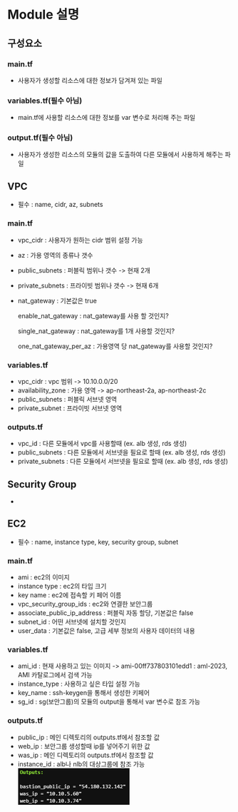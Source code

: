 # Module 설명

## 구성요소 
### main.tf
- 사용자가 생성할 리소스에 대한 정보가 담겨져 있는 파일

### variables.tf(필수 아님)
- main.tf에 사용할 리소스에 대한 정보를 var 변수로 처리해 주는 파일

### output.tf(필수 아님)
- 사용자가 생성한 리소스의 모듈의 값을 도출하여 다른 모듈에서 사용하게 해주는 파일

## VPC
- 필수 : name, cidr, az, subnets

### main.tf
- vpc_cidr : 사용자가 원하는 cidr 범위 설정 가능
- az : 가용 영역의 종류나 갯수
- public_subnets : 퍼블릭 범위나 갯수 -> 현재 2개
- private_subnets : 프라이빗 범위나 갯수 -> 현재 6개
- nat_gateway : 기본값은 true

    enable_nat_gateway : nat_gateway를 사용 할 것인지?

    single_nat_gateway : nat_gateway를 1개 사용할 것인지?

    one_nat_gateway_per_az : 가용영역 당 nat_gateway를 사용할 것인지?
### variables.tf
- vpc_cidr : vpc 범위 -> 10.10.0.0/20
- availability_zone : 가용 영역 -> ap-northeast-2a, ap-northeast-2c 
- public_subnets : 퍼블릭 서브넷 영역
- private_subnet : 프라이빗 서브넷 영역

### outputs.tf
- vpc_id : 다른 모듈에서 vpc를 사용할때 (ex. alb 생성, rds 생성) 
- public_subnets : 다른 모듈에서 서브넷을 필요로 할때 (ex. alb 생성, rds 생성)
- private_subnets : 다른 모듈에서 서브넷을 필요로 할때 (ex. alb 생성, rds 생성)

## Security Group
- 

## EC2
- 필수 : name, instance type, key, security group, subnet 

### main.tf
- ami : ec2의 이미지 
- instance type : ec2의 타입 크기
- key name : ec2에 접속할 키 페어 이름
- vpc_security_group_ids : ec2와 연결한 보안그룹
- associate_public_ip_address : 퍼블릭 자동 할당, 기본값은 false
- subnet_id : 어떤 서브넷에 설치할 것인지
- user_data : 기본값은 false, 고급 세부 정보의 사용자 데이터의 내용 

### variables.tf
- ami_id : 현재 사용하고 있는 이미지 -> ami-00ff737803101edd1 : aml-2023, AMI 카탈로그에서 검색 가능
- instance_type : 사용하고 싶은 타입 설정 가능
- key_name : ssh-keygen을 통해서 생성한 키페어 
- sg_id : sg(보안그룹)의 모듈의 output을 통해서 var 변수로 참조 가능

### outputs.tf
- public_ip : 메인 디렉토리의 outputs.tf에서 참조할 값
- web_ip : 보안그룹 생성할때 ip를 넣어주기 위한 값
- was_ip : 메인 디렉토리의 outputs.tf에서 참조할 값
- instance_id : alb나 nlb의 대상그룹에 참조 가능
![이미지](./outputs.png)
